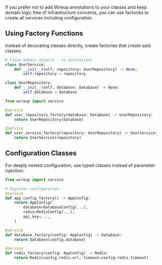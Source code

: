 If you prefer not to add Wireup annotations to your classes and keep domain logic free of infrastructure concerns,
you can use factories to create all services including configuration.

## Using Factory Functions

Instead of decorating classes directly, create factories that create said classes.

```python title="services.py"
# Clean domain objects - no annotations
class UserService:
    def __init__(self, repository: UserRepository) -> None:
        self.repository = repository

class UserRepository:
    def __init__(self, database: Database) -> None:
        self.database = database
```

```python title="factories.py"
from wireup import service

@service
def user_repository_factory(database: Database) -> UserRepository:
    return UserRepository(database)

@service  
def user_service_factory(repository: UserRepository) -> UserService:
    return UserService(repository)
```

## Configuration Classes

For deeply nested configuration, use typed classes instead of parameter injection:

```python title="factories.py"
from wireup import service

# Register configuration
@service
def app_config_factory() -> AppConfig:
    return AppConfig(
        database=DatabaseConfig(...),
        redis=RedisConfig(...),
        api_key=...,
    )

@service
def database_factory(config: AppConfig) -> Database:
    return Database(config.database)

@service
def redis_factory(config: AppConfig) -> Redis:
    return Redis(config.redis.url, timeout=config.redis.timeout)
```